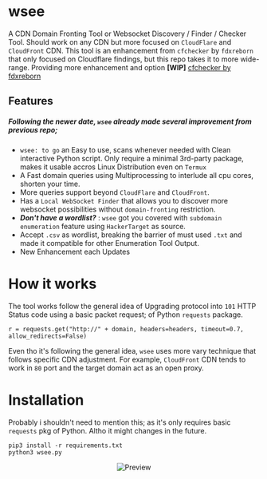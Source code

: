 # wsee
A CDN Domain Fronting Tool or Websocket Discovery / Finder / Checker Tool. Should work on any CDN but more focused on `CloudFlare` and `CloudFront` CDN. This tool is an enhancement from `cfchecker` by `fdxreborn` that only focused on Cloudflare findings, but this repo takes it to more wide-range. Providing more enhancement and option **[WIP]**
[cfchecker by fdxreborn](https://github.com/fdxreborn/cfchecker)

## Features
##### Following the newer date, `wsee` already made several improvement from previous repo;
- `wsee: to go` an Easy to use, scans whenever needed with Clean interactive Python script. Only require a minimal 3rd-party package, makes it usable accros Linux Distribution even on `Termux`
- A Fast domain queries using Multiprocessing to interlude all cpu cores, shorten your time.
- More queries support beyond `CloudFlare` and `CloudFront`.
- Has a `Local WebSocket Finder` that allows you to discover more websocket possibilities without `domain-fronting` restriction.
- ***Don't have a wordlist?*** : `wsee` got you covered with `subdomain enumeration` feature using `HackerTarget` as source.
- Accept `.csv` as wordlist, breaking the barrier of must used `.txt` and made it compatible for other Enumeration Tool Output.
- New Enhancement each Updates

# How it works
The tool works follow the general idea of Upgrading protocol into `101` HTTP Status code using a basic packet request; of Python `requests` package.
```
r = requests.get("http://" + domain, headers=headers, timeout=0.7, allow_redirects=False)
```
Even tho it's following the general idea, `wsee` uses more vary technique that follows specific CDN adjustment. For example, `CloudFront` CDN tends to work in `80` port and the target domain act as an open proxy.

# Installation
Probably i shouldn't need to mention this; as it's only requires basic `requests` pkg of Python. Altho it might changes in the future.
```
pip3 install -r requirements.txt
python3 wsee.py
```
<p align="center"><img alt="Preview" src="https://i.postimg.cc/bYkbMnFQ/Screenshot-2022-05-23-16-40-37-84.jpg"></p>





